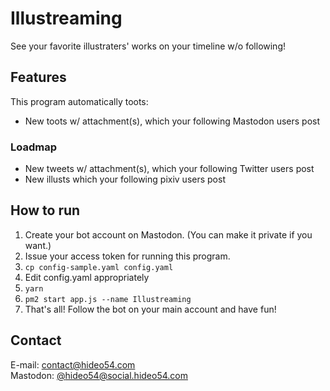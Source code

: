 # Illustreaming

See your favorite illustraters' works on your timeline w/o following!

## Features

This program automatically toots:

* New toots w/ attachment(s), which your following Mastodon users post

### Loadmap

* New tweets w/ attachment(s), which your following Twitter users post
* New illusts which your following pixiv users post

## How to run

1. Create your bot account on Mastodon. (You can make it private if you want.)
1. Issue your access token for running this program.
1. `cp config-sample.yaml config.yaml`
1. Edit config.yaml appropriately
1. `yarn`
1. `pm2 start app.js --name Illustreaming`
1. That's all! Follow the bot on your main account and have fun!

## Contact

E-mail: contact@hideo54.com  
Mastodon: [@hideo54@social.hideo54.com](https://social.hideo54.com/@hideo54)
